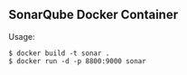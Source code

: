 ## SonarQube Docker Container

Usage:
```
$ docker build -t sonar .
$ docker run -d -p 8800:9000 sonar
```
